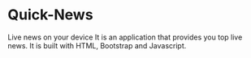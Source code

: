 # Quick-News
Live news on your device
It is an application that provides you top live news.
It is built with HTML, Bootstrap and Javascript.
